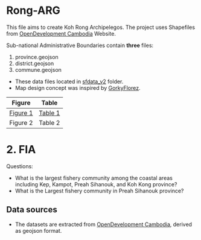 # Rong-ARG
This file aims to create Koh Rong Archipelegos. 
The project uses Shapefiles from [OpenDevelopment Cambodia](https://data.opendevelopmentcambodia.net/dataset/administrative-boundaries-of-cambodia-2014) Website.

Sub-national Administrative Boundaries contain __three__ files:
1. province.geojson
2. district.geojson
3. commune.geojson

- These data files located in [sfdata_v2](https://github.com/SopheaEVC/Rong-ARG/tree/main/sf_data) folder. 
- Map design concept was inspired by [GorkyFlorez](https://github.com/GorkyFlorez/Mapa_Ubicacion_Cuenca/blob/main/Mapa%20de%20clasificacion.png). 

| Figure | Table |
|---|---|
| [Figure 1](https://colab.google/)| [Table 1](https://colab.google/)|
| Figure 2 | Table 2 |

# 2. FIA 
Questions:
- What is the largest fishery community among the coastal areas including Kep, Kampot, Preah Sihanouk, and Koh Kong province? 
- What is the Largest fishery community in Preah Sihanouk province?

## Data sources
- The datasets are extracted from [OpenDevelopment Cambodia](https://data.opendevelopmentcambodia.net/dataset/fishery?type=dataset), derived as geojson format. 



